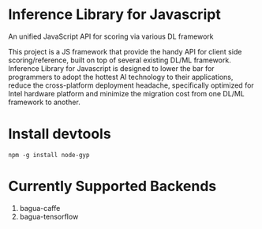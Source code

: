 # Inference Library for Javascript
An unified JavaScript API for scoring via various DL framework 

This project is a JS framework that provide the handy API for client side scoring/reference, built on top of several existing DL/ML framework.
Inference Library for Javascript is designed to lower the bar for programmers to adopt the hottest AI technology to their applications, reduce the cross-platform deployment headache, specifically optimized for Intel hardware platform and minimize the migration cost from one DL/ML framework to another.

# Install devtools

  ```shell
  npm -g install node-gyp
  ```

# Currently Supported Backends
1. bagua-caffe
2. bagua-tensorflow

